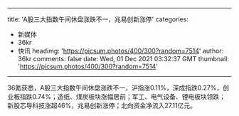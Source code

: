 
---
title: 'A股三大指数午间休盘涨跌不一，兆易创新涨停'
categories: 
 - 新媒体
 - 36kr
 - 快讯
headimg: 'https://picsum.photos/400/300?random=7514'
author: 36kr
comments: false
date: Wed, 01 Dec 2021 03:32:37 GMT
thumbnail: 'https://picsum.photos/400/300?random=7514'
---

<div>   
36氪获悉，A股三大指数午间休盘涨跌不一，沪指涨0.11%，深成指跌0.27%，创业板指跌0.74%；造纸、煤炭板块涨幅居前；军工、电气设备、锂电板块领跌；新股芯导科技涨超46%，兆易创新涨停；北向资金净流入27.11亿元。  
</div>
            